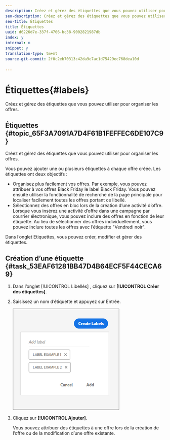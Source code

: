 ```yaml
---
description: Créez et gérez des étiquettes que vous pouvez utiliser pour organiser les offres.
seo-description: Créez et gérez des étiquettes que vous pouvez utiliser pour organiser les offres.
seo-title: Étiquettes
title: Étiquettes
uuid: d6226d7e-337f-4706-bc38-9002821987db
index: y
internal: n
snippet: y
translation-type: tm+mt
source-git-commit: 2f0c2eb70313c42da9e7ac1d75429ec768dea10d

---
```



# Étiquettes{#labels}

Créez et gérez des étiquettes que vous pouvez utiliser pour organiser les offres.

## Étiquettes {#topic_65F3A7091A7D4F61B1FEFFEC6DE107C9}

Créez et gérez des étiquettes que vous pouvez utiliser pour organiser les offres.

Vous pouvez ajouter une ou plusieurs étiquettes à chaque offre créée. Les étiquettes ont deux objectifs :

* Organisez plus facilement vos offres. Par exemple, vous pouvez attribuer à vos offres Black Friday le label Black Friday. Vous pouvez ensuite utiliser la fonctionnalité de recherche de la page principale pour localiser facilement toutes les offres portant ce libellé.
* Sélectionnez des offres en bloc lors de la création d’une activité d’offre. Lorsque vous insérez une activité d’offre dans une campagne par courrier électronique, vous pouvez inclure des offres en fonction de leur étiquette. Au lieu de sélectionner des offres individuellement, vous pouvez inclure toutes les offres avec l’étiquette &quot;Vendredi noir&quot;.

Dans l’onglet Etiquettes, vous pouvez créer, modifier et gérer des étiquettes.

## Création d’une étiquette {#task_53EAF61281BB47D4B64ECF5F44CECA69}

1. Dans l’onglet [!UICONTROL Libellés] , cliquez sur **[!UICONTROL Créer des étiquettes]**.
1. Saisissez un nom d’étiquette et appuyez sur Entrée.

   ![](assets/create-label.png)

1. Cliquez sur **[!UICONTROL Ajouter]**.

   Vous pouvez attribuer des étiquettes à une offre lors de la création de l’offre ou de la modification d’une offre existante.